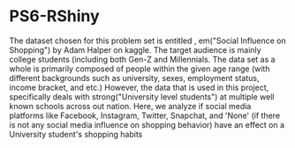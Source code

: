 # PS6-RShiny

The dataset chosen for this problem set is entitled , 
em("Social Influence on Shopping") by Adam Halper on kaggle. The
target audience is mainly college students (including both Gen-Z 
and Millennials. The data set as a whole is primarily composed of 
people within the given age range (with different backgrounds such
as university, sexes, employment status, income bracket, and etc.)
However, the data that is used in this project, specifically
deals with strong("University level students") at multiple well 
known schools across out nation. Here, we analyze if social media
platforms like Facebook, Instagram, Twitter, Snapchat, and 'None'
(if there is not any social media influence on shopping behavior)
have an effect on a University student's shopping habits
